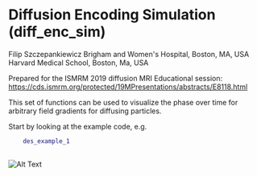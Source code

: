 # Diffusion Encoding Simulation (diff_enc_sim)

Filip Szczepankiewicz
Brigham and Women's Hospital, Boston, MA, USA
Harvard Medical School, Boston, Ma, USA

Prepared for the ISMRM 2019 diffusion MRI Educational session:
https://cds.ismrm.org/protected/19MPresentations/abstracts/E8118.html

This set of functions can be used to visualize the phase over time for arbitrary field gradients for diffusing particles.

Start by looking at the example code, e.g.
```matlab
	des_example_1
    
```

![Alt Text](\animations\walkon_1.gif)